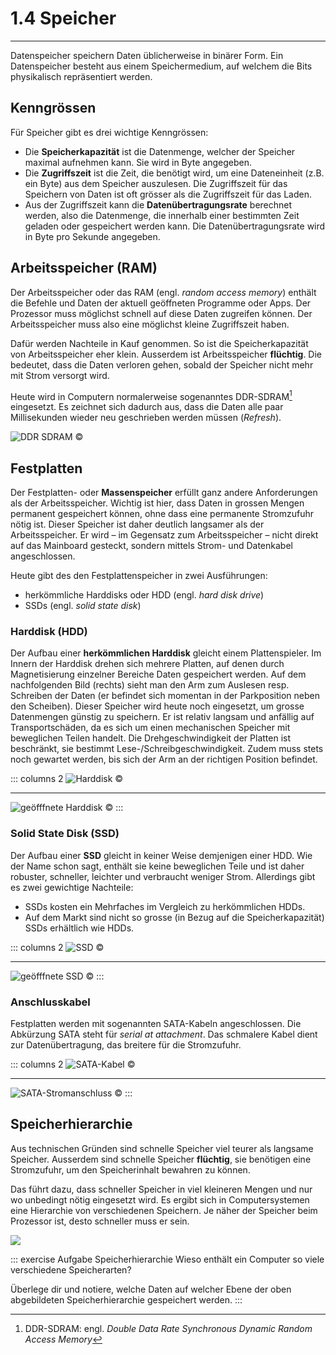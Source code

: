 # 1.4 Speicher
---

Datenspeicher speichern Daten üblicherweise in binärer Form. Ein Datenspeicher besteht aus einem Speichermedium, auf welchem die Bits physikalisch repräsentiert werden.

## Kenngrössen

Für Speicher gibt es drei wichtige Kenngrössen:

- Die **Speicherkapazität** ist die Datenmenge, welcher der Speicher maximal aufnehmen kann. Sie wird in Byte angegeben.
- Die **Zugriffszeit** ist die Zeit, die benötigt wird, um eine Dateneinheit (z.B. ein Byte) aus dem Speicher auszulesen. Die Zugriffszeit für das Speichern von Daten ist oft grösser als die Zugriffszeit für das Laden.
- Aus der Zugriffszeit kann die **Datenübertragungsrate** berechnet werden, also die Datenmenge, die innerhalb einer bestimmten Zeit geladen oder gespeichert werden kann. Die Datenübertragungsrate wird in Byte pro Sekunde angegeben.


## Arbeitsspeicher (RAM)

Der Arbeitsspeicher oder das RAM (engl. *random access memory*) enthält die Befehle und Daten der aktuell geöffneten Programme oder Apps. Der Prozessor muss möglichst schnell auf diese Daten zugreifen können. Der Arbeitsspeicher muss also eine möglichst kleine Zugriffszeit haben.

Dafür werden Nachteile in Kauf genommen. So ist die Speicherkapazität von Arbeitsspeicher eher klein. Ausserdem ist Arbeitsspeicher **flüchtig**. Die bedeutet, dass die Daten verloren gehen, sobald der Speicher nicht mehr mit Strom versorgt wird.

Heute wird in Computern normalerweise sogenanntes DDR-SDRAM[^1] eingesetzt. Es zeichnet sich dadurch aus, dass die Daten alle paar Millisekunden wieder neu geschrieben werden müssen (*Refresh*).

![DDR SDRAM ©](./ddr-sdram.jpg)


## Festplatten

Der Festplatten- oder **Massenspeicher** erfüllt ganz andere Anforderungen als der Arbeitsspeicher. Wichtig ist hier, dass Daten in grossen Mengen permanent gespeichert können, ohne dass eine permanente Stromzufuhr nötig ist. Dieser Speicher ist daher deutlich langsamer als der Arbeitsspeicher. Er wird – im Gegensatz zum Arbeitsspeicher – nicht direkt auf das Mainboard gesteckt, sondern mittels Strom- und Datenkabel angeschlossen.

Heute gibt des den Festplattenspeicher in zwei Ausführungen:
- herkömmliche Harddisks oder HDD (engl. *hard disk drive*)
- SSDs (engl. *solid state disk*)


### Harddisk (HDD)

Der Aufbau einer **herkömmlichen Harddisk** gleicht einem Plattenspieler. Im Innern der Harddisk drehen sich mehrere Platten, auf denen durch Magnetisierung einzelner Bereiche Daten gespeichert werden. Auf dem nachfolgenden Bild (rechts) sieht man den Arm zum Auslesen resp. Schreiben der Daten (er befindet sich momentan in der Parkposition neben den Scheiben). Dieser Speicher wird heute noch eingesetzt, um grosse Datenmengen günstig zu speichern. Er ist relativ langsam und anfällig auf Transportschäden, da es sich um einen mechanischen Speicher mit beweglichen Teilen handelt. Die Drehgeschwindigkeit der Platten ist beschränkt, sie bestimmt Lese-/Schreibgeschwindigkeit. Zudem muss stets noch gewartet werden, bis sich der Arm an der richtigen Position befindet.

::: columns 2
![Harddisk ©](./harddisk.jpg)
***
![geöfffnete Harddisk ©](./harddisk-open.jpg)
:::


### Solid State Disk (SSD)

Der Aufbau einer **SSD** gleicht in keiner Weise demjenigen einer HDD. Wie der Name schon sagt, enthält sie keine beweglichen Teile und ist daher robuster, schneller, leichter und verbraucht weniger Strom. Allerdings gibt es zwei gewichtige Nachteile:

- SSDs kosten ein Mehrfaches im Vergleich zu herkömmlichen HDDs.
- Auf dem Markt sind nicht so grosse (in Bezug auf die Speicherkapazität) SSDs erhältlich wie HDDs.

::: columns 2
![SSD ©](./ssd.jpg)
***
![geöfffnete SSD ©](./ssd-open.jpg)
:::


### Anschlusskabel

Festplatten werden mit sogenannten SATA-Kabeln angeschlossen. Die Abkürzung SATA steht für *serial at attachment*. Das schmalere Kabel dient zur Datenübertragung, das breitere für die Stromzufuhr.

::: columns 2
![SATA-Kabel  ©](./sata.jpg)
***
![SATA-Stromanschluss  ©](./sata-power.jpg)
:::


## Speicherhierarchie

Aus technischen Gründen sind schnelle Speicher viel teurer als langsame Speicher. Ausserdem sind schnelle Speicher **flüchtig**, sie benötigen eine Stromzufuhr, um den Speicherinhalt bewahren zu können.

Das führt dazu, dass schneller Speicher in viel kleineren Mengen und nur wo unbedingt nötig eingesetzt wird. Es ergibt sich in Computersystemen eine Hierarchie von verschiedenen Speichern. Je näher der Speicher beim Prozessor ist, desto schneller muss er sein.

![](./storage-hierarchy.svg)

::: exercise Aufgabe Speicherhierarchie
Wieso enthält ein Computer so viele verschiedene Speicherarten?

Überlege dir und notiere, welche Daten auf welcher Ebene der oben abgebildeten Speicherhierarchie gespeichert werden.
:::

[^1]: DDR-SDRAM: engl. *Double Data Rate Synchronous Dynamic Random Access Memory*
